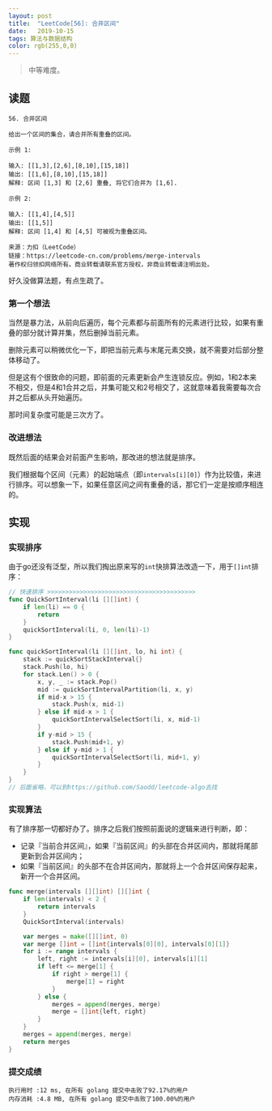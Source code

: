 ```yaml
---
layout: post
title:  "LeetCode[56]: 合并区间"
date:   2019-10-15
tags: 算法与数据结构
color: rgb(255,0,0)
---
```


> 中等难度。

## 读题

```text
56. 合并区间

给出一个区间的集合，请合并所有重叠的区间。

示例 1:

输入: [[1,3],[2,6],[8,10],[15,18]]
输出: [[1,6],[8,10],[15,18]]
解释: 区间 [1,3] 和 [2,6] 重叠, 将它们合并为 [1,6].

示例 2:

输入: [[1,4],[4,5]]
输出: [[1,5]]
解释: 区间 [1,4] 和 [4,5] 可被视为重叠区间。

来源：力扣（LeetCode）
链接：https://leetcode-cn.com/problems/merge-intervals
著作权归领扣网络所有。商业转载请联系官方授权，非商业转载请注明出处。
```

好久没做算法题，有点生疏了。

### 第一个想法

当然是暴力法，从前向后遍历，每个元素都与前面所有的元素进行比较，如果有重叠的部分就计算并集，然后删掉当前元素。

删除元素可以稍微优化一下，即把当前元素与末尾元素交换，就不需要对后部分整体移动了。

但是这有个很致命的问题，即前面的元素更新会产生连锁反应。例如，1和2本来不相交，但是4和1合并之后，并集可能又和2号相交了，这就意味着我需要每次合并之后都从头开始遍历。

那时间复杂度可能是三次方了。

### 改进想法

既然后面的结果会对前面产生影响，那改进的想法就是排序。

我们根据每个区间（元素）的起始端点（即`intervals[i][0]`）作为比较值，来进行排序。可以想象一下，如果任意区间之间有重叠的话，那它们一定是按顺序相连的。

## 实现

### 实现排序

由于go还没有泛型，所以我们掏出原来写的`int`快排算法改造一下，用于`[]int`排序：

```go
// 快速排序 >>>>>>>>>>>>>>>>>>>>>>>>>>>>>>>>>>>>>>>>>
func QuickSortInterval(li [][]int) {
    if len(li) == 0 {
        return
    }
    quickSortInterval(li, 0, len(li)-1)
}

func quickSortInterval(li [][]int, lo, hi int) {
    stack := quickSortStackInterval{}
    stack.Push(lo, hi)
    for stack.Len() > 0 {
        x, y, _ := stack.Pop()
        mid := quickSortIntervalPartition(li, x, y)
        if mid-x > 15 {
            stack.Push(x, mid-1)
        } else if mid-x > 1 {
            quickSortIntervalSelectSort(li, x, mid-1)
        }
        if y-mid > 15 {
            stack.Push(mid+1, y)
        } else if y-mid > 1 {
            quickSortIntervalSelectSort(li, mid+1, y)
        }
    }
}
// 后面省略，可以到https://github.com/Saodd/leetcode-algo去找
```

### 实现算法

有了排序那一切都好办了。排序之后我们按照前面说的逻辑来进行判断，即：

- 记录『当前合并区间』，如果『当前区间』的头部在合并区间内，那就将尾部更新到合并区间内；
- 如果『当前区间』的头部不在合并区间内，那就将上一个合并区间保存起来，新开一个合并区间。

```go
func merge(intervals [][]int) [][]int {
    if len(intervals) < 2 {
        return intervals
    }
    QuickSortInterval(intervals)

    var merges = make([][]int, 0)
    var merge []int = []int{intervals[0][0], intervals[0][1]}
    for i := range intervals {
        left, right := intervals[i][0], intervals[i][1]
        if left <= merge[1] {
            if right > merge[1] {
                merge[1] = right
            }
        } else {
            merges = append(merges, merge)
            merge = []int{left, right}
        }
    }
    merges = append(merges, merge)
    return merges
}
```

### 提交成绩

```text
执行用时 :12 ms, 在所有 golang 提交中击败了92.17%的用户
内存消耗 :4.8 MB, 在所有 golang 提交中击败了100.00%的用户
```
